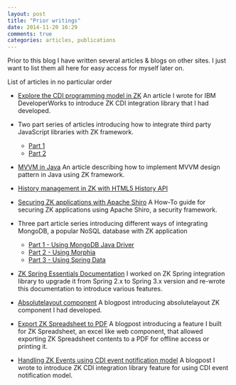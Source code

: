```yaml
---
layout: post
title: "Prior writings"
date: 2014-11-20 16:29
comments: true
categories: articles, publications
---
```


Prior to this blog I have written several articles & blogs on other sites. I just want to list them all here for easy access for myself later on.

List of articles in no particular order

* [Explore the CDI programming model in ZK](http://www.ibm.com/developerworks/library/wa-aj-zkcdi/) An article I wrote for IBM DeveloperWorks to introduce ZK CDI integration library that I had developed.

* Two part series of articles introducing how to integrate third party JavaScript libraries with ZK framework.

  * [Part 1](http://books.zkoss.org/wiki/Small_Talks/2012/November/Integrate_3rd_Party_Javascript_Libraries_In_ZK)
  * [Part 2](http://books.zkoss.org/wiki/Small_Talks/2013/February/Integrate_3rd_Party_Javascript_Libraries_In_ZK_Using_Clientside_Controller)

* [MVVM in Java](http://books.zkoss.org/wiki/Small_Talks/2012/August/MVVM_In_Java) An article describing how to implement MVVM design pattern in Java using ZK framework.

* [History management in ZK with HTML5 History API](http://blog.zkoss.org/index.php/2012/03/30/history-management-with-html5-history-api-in-zk/)

* [Securing ZK applications with Apache Shiro](http://books.zkoss.org/wiki/Small_Talks/2012/March/Securing_ZK_Applications_With_Apache_Shiro) A How-To guide for securing ZK applications using Apache Shiro, a security framework.

* Three part article series introducing different ways of integrating MongoDB, a popular NoSQL database with ZK application

  * [Part 1 - Using MongoDB Java Driver](http://books.zkoss.org/wiki/Small_Talks/2012/January/ZK_With_MongoDB_Part_1_-_Using_MongoDB_Java_Driver)
  * [Part 2 - Using Morphia](http://books.zkoss.org/wiki/Small_Talks/2012/January/ZK_With_MongoDB_Part_2_-_Using_Morphia)
  * [Part 3 - Using Spring Data](http://books.zkoss.org/wiki/Small_Talks/2012/January/ZK_With_MongoDB_Part_3_-_Using_Spring_Data)

* [ZK Spring Essentials Documentation](http://books.zkoss.org/wiki/ZK_Spring_Essentials) I worked on ZK Spring integration library to upgrade it from Spring 2.x to Spring 3.x version and re-wrote this documentation to introduce various features.

* [Absolutelayout component](http://blog.zkoss.org/index.php/2011/07/19/absolutelayout-component/) A blogpost introducing absolutelayout ZK component I had developed.

* [Export ZK Spreadsheet to PDF](http://blog.zkoss.org/index.php/2010/09/07/export-zk-spredsheet-to-pdf/) A blogpost introducing a feature I built for ZK Spreadsheet, an excel like web component, that allowed exporting ZK Spreadsheet contents to a PDF for offline access or printing it.

* [Handling ZK Events using CDI event notification model](http://blog.zkoss.org/index.php/2010/02/11/handling-zk-events-using-cdi-event-notification-model/) A blogpost I wrote to introduce ZK CDI integration library feature for using CDI event notification model.




